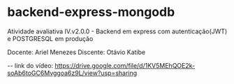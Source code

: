 # backend-express-mongodb
Atividade avaliativa IV.v2.0.0 - Backend em express com autenticação(JWT) e POSTGRESQL em produção

Docente: Ariel Menezes
Discente: Otávio Katibe

-- link do vídeo: https://drive.google.com/file/d/1KV5MEhQOE2k-soAb6toGC6Mvggoa6z9L/view?usp=sharing